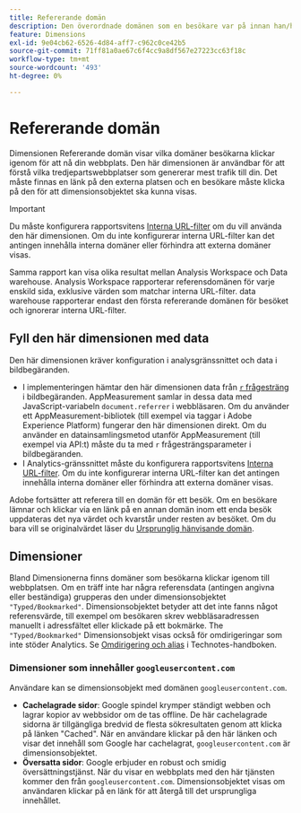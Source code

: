 ```yaml
---
title: Refererande domän
description: Den överordnade domänen som en besökare var på innan han/hon klickade igenom till din plats.
feature: Dimensions
exl-id: 9e04cb62-6526-4d84-aff7-c962c0ce42b5
source-git-commit: 71ff81a0ae67c6f4cc9a8df567e27223cc63f18c
workflow-type: tm+mt
source-wordcount: '493'
ht-degree: 0%

---
```


# Refererande domän

Dimensionen Refererande domän visar vilka domäner besökarna klickar igenom för att nå din webbplats. Den här dimensionen är användbar för att förstå vilka tredjepartswebbplatser som genererar mest trafik till din. Det måste finnas en länk på den externa platsen och en besökare måste klicka på den för att dimensionsobjektet ska kunna visas.

>[!IMPORTANT]
>
>Du måste konfigurera rapportsvitens [Interna URL-filter](/help/admin/admin/c-manage-report-suites/c-edit-report-suites/general/internal-url-filter-admin.md) om du vill använda den här dimensionen. Om du inte konfigurerar interna URL-filter kan det antingen innehålla interna domäner eller förhindra att externa domäner visas.

Samma rapport kan visa olika resultat mellan Analysis Workspace och Data warehouse. Analysis Workspace rapporterar referensdomänen för varje enskild sida, exklusive värden som matchar interna URL-filter. data warehouse rapporterar endast den första refererande domänen för besöket och ignorerar interna URL-filter.

## Fyll den här dimensionen med data

Den här dimensionen kräver konfiguration i analysgränssnittet och data i bildbegäranden.

* I implementeringen hämtar den här dimensionen data från [`r` frågesträng](/help/implement/validate/query-parameters.md) i bildbegäranden. AppMeasurement samlar in dessa data med JavaScript-variabeln `document.referrer` i webbläsaren. Om du använder ett AppMeasurement-bibliotek (till exempel via taggar i Adobe Experience Platform) fungerar den här dimensionen direkt. Om du använder en datainsamlingsmetod utanför AppMeasurement (till exempel via API:t) måste du ta med `r` frågesträngsparameter i bildbegäranden.
* I Analytics-gränssnittet måste du konfigurera rapportsvitens [Interna URL-filter](/help/admin/admin/c-manage-report-suites/c-edit-report-suites/general/internal-url-filter-admin.md). Om du inte konfigurerar interna URL-filter kan det antingen innehålla interna domäner eller förhindra att externa domäner visas.

Adobe fortsätter att referera till en domän för ett besök. Om en besökare lämnar och klickar via en länk på en annan domän inom ett enda besök uppdateras det nya värdet och kvarstår under resten av besöket. Om du bara vill se originalvärdet läser du [Ursprunglig hänvisande domän](original-referring-domain.md).

## Dimensioner

Bland Dimensionerna finns domäner som besökarna klickar igenom till webbplatsen. Om en träff inte har några referensdata (antingen angivna eller beständiga) grupperas den under dimensionsobjektet `"Typed/Bookmarked"`. Dimensionsobjektet betyder att det inte fanns något referensvärde, till exempel om besökaren skrev webbläsaradressen manuellt i adressfältet eller klickade på ett bokmärke. The `"Typed/Bookmarked"` Dimensionsobjekt visas också för omdirigeringar som inte stöder Analytics. Se [Omdirigering och alias](/help/technotes/redirects.md) i Technotes-handboken.

### Dimensioner som innehåller `googleusercontent.com`

Användare kan se dimensionsobjekt med domänen `googleusercontent.com`.

* **Cachelagrade sidor**: Google spindel krymper ständigt webben och lagrar kopior av webbsidor om de tas offline. De här cachelagrade sidorna är tillgängliga bredvid de flesta sökresultaten genom att klicka på länken &quot;Cached&quot;. När en användare klickar på den här länken och visar det innehåll som Google har cachelagrat, `googleusercontent.com` är dimensionsobjektet.
* **Översatta sidor**: Google erbjuder en robust och smidig översättningstjänst. När du visar en webbplats med den här tjänsten kommer den från `googleusercontent.com`. Dimensionsobjektet visas om användaren klickar på en länk för att återgå till det ursprungliga innehållet.
